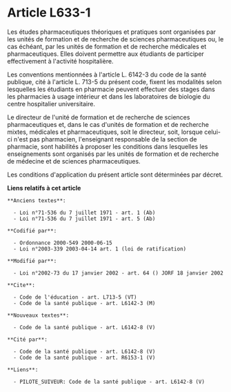# Article L633-1

Les études pharmaceutiques théoriques et pratiques sont organisées par les unités de formation et de recherche de sciences
pharmaceutiques ou, le cas échéant, par les unités de formation et de recherche médicales et pharmaceutiques. Elles doivent
permettre aux étudiants de participer effectivement à l'activité hospitalière. 

Les conventions mentionnées à l'article L. 6142-3 du code de la santé publique, cité à l'article L. 713-5 du présent code,
fixent les modalités selon lesquelles les étudiants en pharmacie peuvent effectuer des stages dans les pharmacies à usage
intérieur et dans les laboratoires de biologie du centre hospitalier universitaire. 

Le directeur de l'unité de formation et de recherche de sciences pharmaceutiques et, dans le cas d'unités de formation et de
recherche mixtes, médicales et pharmaceutiques, soit le directeur, soit, lorsque celui-ci n'est pas pharmacien, l'enseignant
responsable de la section de pharmacie, sont habilités à proposer les conditions dans lesquelles les enseignements sont
organisés par les unités de formation et de recherche de médecine et de sciences pharmaceutiques. 

Les conditions d'application du présent article sont déterminées par décret.

**Liens relatifs à cet article**

	**Anciens textes**:

	  - Loi n°71-536 du 7 juillet 1971 - art. 1 (Ab)
	  - Loi n°71-536 du 7 juillet 1971 - art. 5 (Ab)

	**Codifié par**:

	  - Ordonnance 2000-549 2000-06-15
	  - Loi n°2003-339 2003-04-14 art. 1 (loi de ratification)

	**Modifié par**:

	  - Loi n°2002-73 du 17 janvier 2002 - art. 64 () JORF 18 janvier 2002

	**Cite**:

	  - Code de l'éducation - art. L713-5 (VT)
	  - Code de la santé publique - art. L6142-3 (M)

	**Nouveaux textes**:

	  - Code de la santé publique - art. L6142-8 (V)

	**Cité par**:

	  - Code de la santé publique - art. L6142-8 (V)
	  - Code de la santé publique - art. R6153-1 (V)

	**Liens**:

	  - PILOTE_SUIVEUR: Code de la santé publique - art. L6142-8 (V)
